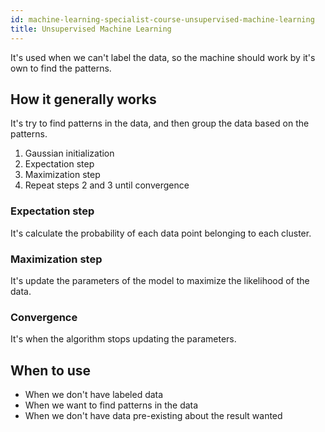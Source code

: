 ```yaml
---
id: machine-learning-specialist-course-unsupervised-machine-learning
title: Unsupervised Machine Learning
---
```


It's used when we can't label the data, so the machine should work by it's own to find the patterns.

## How it generally works

It's try to find patterns in the data, and then group the data based on the patterns.

1. Gaussian initialization
2. Expectation step
3. Maximization step
4. Repeat steps 2 and 3 until convergence

### Expectation step

It's calculate the probability of each data point belonging to each cluster.

### Maximization step

It's update the parameters of the model to maximize the likelihood of the data.

### Convergence

It's when the algorithm stops updating the parameters.

## When to use

- When we don't have labeled data
- When we want to find patterns in the data
- When we don't have data pre-existing about the result wanted